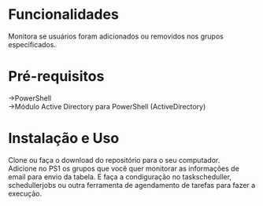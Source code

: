 # Funcionalidades
Monitora se usuários foram adicionados ou removidos nos grupos especificados.  

# Pré-requisitos  
->PowerShell  
->Módulo Active Directory para PowerShell (ActiveDirectory)

# Instalação e Uso
Clone ou faça o download do repositório para o seu computador.  
Adicione no PS1 os grupos que você quer monitorar as informações de email para envio da tabela. E faça a condiguração no taskscheduller, schedullerjobs ou outra ferramenta de agendamento de tarefas para fazer a execução.
